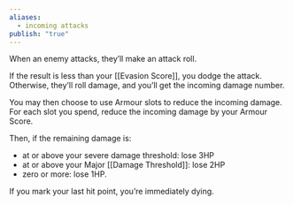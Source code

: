 ```yaml
---
aliases:
  - incoming attacks
publish: "true"
---
```

When an enemy attacks, they’ll make an attack roll.

If the result is less than your [[Evasion Score]], you dodge the attack. Otherwise, they’ll roll damage, and you’ll get the incoming damage number.

You may then choose to use Armour slots to reduce the incoming damage. For each slot you spend, reduce the incoming damage by your Armour Score.

Then, if the remaining damage is:
* at or above your severe damage threshold: lose 3HP
* at or above your Major [[Damage Threshold]]: lose 2HP
* zero or more: lose 1HP.

If you mark your last hit point, you’re immediately dying.
